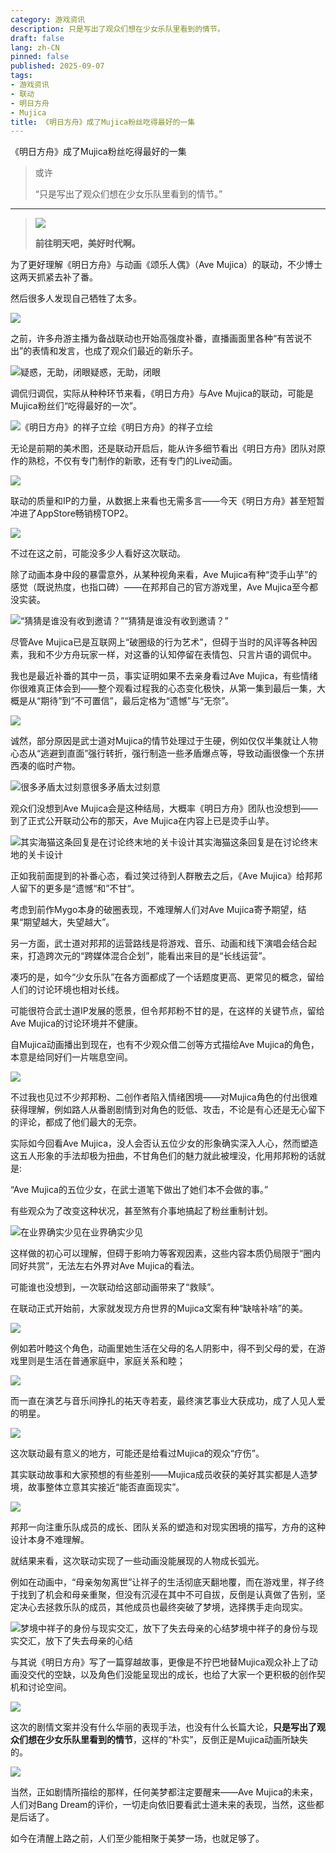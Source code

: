 ```yaml
---
category: 游戏资讯
description: 只是写出了观众们想在少女乐队里看到的情节。
draft: false
lang: zh-CN
pinned: false
published: 2025-09-07
tags:
- 游戏资讯
- 联动
- 明日方舟
- Mujica
title: 《明日方舟》成了Mujica粉丝吃得最好的一集
---
```


《明日方舟》成了Mujica粉丝吃得最好的一集

>  或许
> 
> “只是写出了观众们想在少女乐队里看到的情节。”

---
> ![](https://alioss.yystv.cn/doc/13163/5339b06af758893218401e317ba89001.appmsg_mw680water)
> 
> **前往明天吧，美好时代啊。**

为了更好理解《明日方舟》与动画《颂乐人偶》（Ave Mujica）的联动，不少博士这两天抓紧去补了番。

然后很多人发现自己牺牲了太多。

![](https://alioss.yystv.cn/doc/13163/bb4536edb25d3081e5babff09057719d.appmsg_mw680water)

之前，许多舟游主播为备战联动也开始高强度补番，直播画面里各种“有苦说不出”的表情和发言，也成了观众们最近的新乐子。

![疑惑，无助，闭眼](https://alioss.yystv.cn/doc/13163/3690be11e6b6e72884edb5a078b9d244.gif_mw680 "疑惑，无助，闭眼")疑惑，无助，闭眼

调侃归调侃，实际从种种环节来看，《明日方舟》与Ave Mujica的联动，可能是Mujica粉丝们“吃得最好的一次”。

![《明日方舟》的祥子立绘](https://alioss.yystv.cn/doc/13163/446a86160a7127ccf0c7c7776d112919.appmsg_mw680water "《明日方舟》的祥子立绘")《明日方舟》的祥子立绘

无论是前期的美术图，还是联动开启后，能从许多细节看出《明日方舟》团队对原作的熟稔，不仅有专门制作的新歌，还有专门的Live动画。

![](https://alioss.yystv.cn/doc/13163/8e7b21b76bdbcb306673b37d7b5d8831.gif_mw680)

联动的质量和IP的力量，从数据上来看也无需多言——今天《明日方舟》甚至短暂冲进了AppStore畅销榜TOP2。

![](https://alioss.yystv.cn/doc/13163/b972adf7107b2d68aea2645186f1892f.appmsg_mw680water)

不过在这之前，可能没多少人看好这次联动。

除了动画本身中段的暴雷意外，从某种视角来看，Ave Mujica有种“烫手山芋”的感觉（既说热度，也指口碑）——在邦邦自己的官方游戏里，Ave Mujica至今都没实装。

![“猜猜是谁没有收到邀请？”](https://alioss.yystv.cn/doc/13163/9531d32a2572ff07833dcf05ab4adced.appmsg_mw680water "“猜猜是谁没有收到邀请？”")“猜猜是谁没有收到邀请？”

尽管Ave Mujica已是互联网上“破圈级的行为艺术”，但碍于当时的风评等各种因素，我和不少方舟玩家一样，对这番的认知停留在表情包、只言片语的调侃中。

我也是最近补番的其中一员，事实证明如果不去亲身看过Ave Mujica，有些情绪你很难真正体会到——整个观看过程我的心态变化极快，从第一集到最后一集，大概是从“期待”到“不可置信”，最后定格为“遗憾”与“无奈”。

![](https://alioss.yystv.cn/doc/13163/962b856910a8f02d1060b6bbf3cf7cb2.appmsg_mw680water)

诚然，部分原因是武士道对Mujica的情节处理过于生硬，例如仅仅半集就让人物心态从“逃避到直面”强行转折，强行制造一些矛盾爆点等，导致动画很像一个东拼西凑的临时产物。

![很多矛盾太过刻意](https://alioss.yystv.cn/doc/13163/29877953ab6e38cde2877b32406ff251.appmsg_mw680water "很多矛盾太过刻意")很多矛盾太过刻意

观众们没想到Ave Mujica会是这种结局，大概率《明日方舟》团队也没想到——到了正式公开联动公布的那天，Ave Mujica在内容上已是烫手山芋。

![其实海猫这条回复是在讨论终末地的关卡设计](https://alioss.yystv.cn/doc/13163/ce8927754ea59e55706b1da42d094ce6.appmsg_mw680water "其实海猫这条回复是在讨论终末地的关卡设计")其实海猫这条回复是在讨论终末地的关卡设计

正如我前面提到的补番心态，看过笑过待到人群散去之后，《Ave Mujica》给邦邦人留下的更多是“遗憾“和”不甘“。

考虑到前作Mygo本身的破圈表现，不难理解人们对Ave Mujica寄予期望，结果“期望越大，失望越大”。

另一方面，武士道对邦邦的运营路线是将游戏、音乐、动画和线下演唱会结合起来，打造跨次元的“跨媒体混合企划”，能看出来目的是“长线运营”。

凑巧的是，如今“少女乐队”在各方面都成了一个话题度更高、更常见的概念，留给人们的讨论环境也相对长线。

可能很符合武士道IP发展的愿景，但令邦邦粉不甘的是，在这样的关键节点，留给Ave Mujica的讨论环境并不健康。

自Mujica动画播出到现在，也有不少观众借二创等方式描绘Ave Mujica的角色，本意是给同好们一片喘息空间。

![](https://alioss.yystv.cn/doc/13163/089cff390a649180c18f21049c5ba809.appmsg_mw680water)

不过我也见过不少邦邦粉、二创作者陷入情绪困境——对Mujica角色的付出很难获得理解，例如路人从番剧剧情到对角色的贬低、攻击，不论是有心还是无心留下的评论，都成了他们最大的无奈。

实际如今回看Ave Mujica，没人会否认五位少女的形象确实深入人心，然而塑造这五人形象的手法却极为扭曲，不甘角色们的魅力就此被埋没，化用邦邦粉的话就是:

“Ave Mujica的五位少女，在武士道笔下做出了她们本不会做的事。”

有些观众为了改变这种状况，甚至煞有介事地搞起了粉丝重制计划。

![在业界确实少见](https://alioss.yystv.cn/doc/13163/8496981eff5132d30699f766c9556d99.appmsg_mw680water "在业界确实少见")在业界确实少见

这样做的初心可以理解，但碍于影响力等客观因素，这些内容本质仍局限于“圈内同好共赏”，无法左右外界对Ave Mujica的看法。

可能谁也没想到，一次联动给这部动画带来了“救赎”。

在联动正式开始前，大家就发现方舟世界的Mujica文案有种“缺啥补啥”的美。

![](https://alioss.yystv.cn/doc/13163/41114fdaf0f4608b74498b5e61badaf4.appmsg_mw680water)

例如若叶睦这个角色，动画里她生活在父母的名人阴影中，得不到父母的爱，在游戏里则是生活在普通家庭中，家庭关系和睦；

![](https://alioss.yystv.cn/doc/13163/7f0a7ab22bc6fad1c62c826753be5b55.appmsg_mw680water)

而一直在演艺与音乐间挣扎的祐天寺若麦，最终演艺事业大获成功，成了人见人爱的明星。

![](https://alioss.yystv.cn/doc/13163/b46e0b70a2e5eee5a0af0dc94351cea0.appmsg_mw680water)

这次联动最有意义的地方，可能还是给看过Mujica的观众“疗伤”。

其实联动故事和大家预想的有些差别——Mujica成员收获的美好其实都是人造梦境，故事整体立意其实接近“能否直面现实”。

![](https://alioss.yystv.cn/doc/13163/7624a16b5a03d616609968f47a04ce68.appmsg_mw680water)

邦邦一向注重乐队成员的成长、团队关系的塑造和对现实困境的描写，方舟的这种设计本身不难理解。

就结果来看，这次联动实现了一些动画没能展现的人物成长弧光。

例如在动画中，“母亲匆匆离世”让祥子的生活彻底天翻地覆，而在游戏里，祥子终于找到了机会和母亲重聚，但没有沉浸在其中不可自拔，反倒是认真做了告别，坚定决心去拯救乐队的成员，其他成员也最终突破了梦境，选择携手走向现实。

![梦境中祥子的身份与现实交汇，放下了失去母亲的心结](https://alioss.yystv.cn/doc/13163/98c394d342b95479a040eace64cd2d54.appmsg_mw680water "梦境中祥子的身份与现实交汇，放下了失去母亲的心结")梦境中祥子的身份与现实交汇，放下了失去母亲的心结

与其说《明日方舟》写了一篇穿越故事，更像是不拧巴地替Mujica观众补上了动画没交代的空缺，以及角色们没能呈现出的成长，也给了大家一个更积极的创作契机和讨论空间。

![](https://alioss.yystv.cn/doc/13163/e91de3f8f529e4e963307b83930e6dbf.jpg_mw680water)

这次的剧情文案并没有什么华丽的表现手法，也没有什么长篇大论，**只是写出了观众们想在少女乐队里看到的情节**，这样的“朴实”，反倒正是Mujica动画所缺失的。

![](https://alioss.yystv.cn/doc/13163/39f54388b637420c72e2289cdabb46c7.appmsg_mw680water)

当然，正如剧情所描绘的那样，任何美梦都注定要醒来——Ave Mujica的未来，人们对Bang Dream的评价，一切走向依旧要看武士道未来的表现，当然，这些都是后话了。

如今在清醒上路之前，人们至少能相聚于美梦一场，也就足够了。


